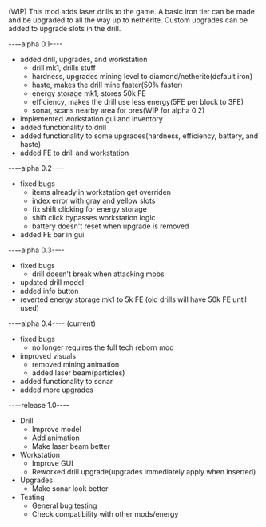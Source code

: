 (WIP) This mod adds laser drills to the game. A basic iron tier can be made and be upgraded to all the way up to netherite. Custom upgrades can be added to upgrade slots in the drill.

----alpha 0.1---- 
 - added drill, upgrades, and workstation
   - drill mk1, drills stuff
   - hardness, upgrades mining level to diamond/netherite(default iron)
   - haste, makes the drill mine faster(50% faster)
   - energy storage mk1, stores 50k FE
   - efficiency, makes the drill use less energy(5FE per block to 3FE)
   - sonar, scans nearby area for ores(WIP for alpha 0.2)
 - implemented workstation gui and inventory
 - added functionality to drill
 - added functionality to some upgrades(hardness, efficiency, battery, and haste)
 - added FE to drill and workstation

----alpha 0.2----
 - fixed bugs
   - items already in workstation get overriden
   - index error with gray and yellow slots
   - fix shift clicking for energy storage
   - shift click bypasses workstation logic
   - battery doesn't reset when upgrade is removed
 - added FE bar in gui

----alpha 0.3---- 
 - fixed bugs
   - drill doesn't break when attacking mobs
 - updated drill model
 - added info button
 - reverted energy storage mk1 to 5k FE (old drills will have 50k FE until used)

----alpha 0.4---- (current)
 - fixed bugs
   - no longer requires the full tech reborn mod
 - improved visuals
   - removed mining animation
   - added laser beam(particles)
 - added functionality to sonar
 - added more upgrades

----release 1.0----
 - Drill
   - Improve model
   - Add animation
   - Make laser beam better
 - Workstation
   - Improve GUI
   - Reworked drill upgrade(upgrades immediately apply when inserted)
 - Upgrades
   - Make sonar look better
 - Testing
   - General bug testing
   - Check compatibility with other mods/energy
